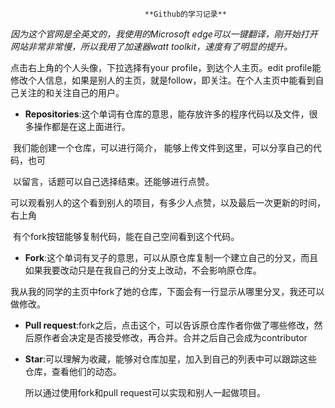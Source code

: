                                   **Github的学习记录**

*因为这个官网是全英文的，我使用的Microsoft edge可以一键翻译，刚开始打开网站非常非常慢，所以我用了加速器watt toolkit，速度有了明显的提升。*



点击右上角的个人头像，下拉选择有your profile，到达个人主页。edit profile能修改个人信息，如果是别人的主页，就是follow，即关注。在个人主页中能看到自己关注的和关注自己的用户。

- **Repositories**:这个单词有仓库的意思，能存放许多的程序代码以及文件，很多操作都是在这上面进行。

​                        我们能创建一个仓库，可以进行简介， 能够上传文件到这里，可以分享自己的代码，也可 

​                        以留言，话题可以自己选择结束。还能够进行点赞。

​                       可以观看别人的这个看到别人的项目，有多少人点赞，以及最后一次更新的时间，右上角               

​                       有个fork按钮能够复制代码，能在自己空间看到这个代码。



- **Fork**:这个单词有叉子的意思，可以从原仓库复制一个建立自己的分叉，而且如果我要改动只是在我自己的分支上改动，不会影响原仓库。

​                我从我的同学的主页中fork了她的仓库，下面会有一行显示从哪里分叉，我还可以做修改。

- **Pull request**:fork之后，点击这个，可以告诉原仓库作者你做了哪些修改，然后原作者会决定是否接受修改，再合并。合并之后自己会成为contributor

- **Star**:可以理解为收藏，能够对仓库加星，加入到自己的列表中可以跟踪这些仓库，查看他们的动态。

    所以通过使用fork和pull request可以实现和别人一起做项目。

 
